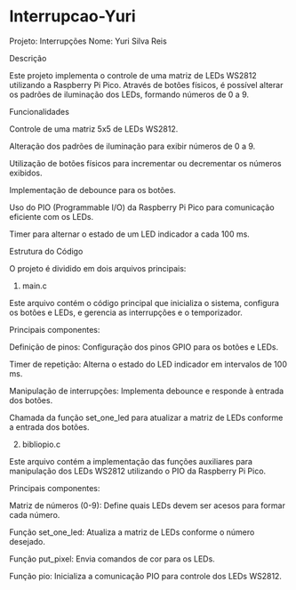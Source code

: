 # Interrupcao-Yuri
Projeto: Interrupções
Nome: Yuri Silva Reis

Descrição

Este projeto implementa o controle de uma matriz de LEDs WS2812 utilizando a Raspberry Pi Pico. Através de botões físicos, é possível alterar os padrões de iluminação dos LEDs, formando números de 0 a 9.

Funcionalidades

Controle de uma matriz 5x5 de LEDs WS2812.

Alteração dos padrões de iluminação para exibir números de 0 a 9.

Utilização de botões físicos para incrementar ou decrementar os números exibidos.

Implementação de debounce para os botões.

Uso do PIO (Programmable I/O) da Raspberry Pi Pico para comunicação eficiente com os LEDs.

Timer para alternar o estado de um LED indicador a cada 100 ms.

Estrutura do Código

O projeto é dividido em dois arquivos principais:

1. main.c

Este arquivo contém o código principal que inicializa o sistema, configura os botões e LEDs, e gerencia as interrupções e o temporizador.

Principais componentes:

Definição de pinos: Configuração dos pinos GPIO para os botões e LEDs.

Timer de repetição: Alterna o estado do LED indicador em intervalos de 100 ms.

Manipulação de interrupções: Implementa debounce e responde à entrada dos botões.

Chamada da função set_one_led para atualizar a matriz de LEDs conforme a entrada dos botões.

2. bibliopio.c

Este arquivo contém a implementação das funções auxiliares para manipulação dos LEDs WS2812 utilizando o PIO da Raspberry Pi Pico.

Principais componentes:

Matriz de números (0-9): Define quais LEDs devem ser acesos para formar cada número.

Função set_one_led: Atualiza a matriz de LEDs conforme o número desejado.

Função put_pixel: Envia comandos de cor para os LEDs.

Função pio: Inicializa a comunicação PIO para controle dos LEDs WS2812.